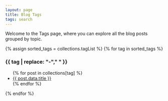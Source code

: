 ```yaml
---
layout: page
title: Blog Tags
tags: search
---
```

Welcome to the Tags page, where you can explore all the blog posts grouped by topic.
<!-- excerpt -->
{% assign sorted_tags = collections.tagList %}
{% for tag in sorted_tags %}
  <h3>{{ tag | replace: "-"," " }}</h3>
  <ul>
    {% for post in collections[tag] %}<li><a href="{{ post.url }}">{{ post.data.title }}</a></li>{% endfor %}
  </ul>
{% endfor %}